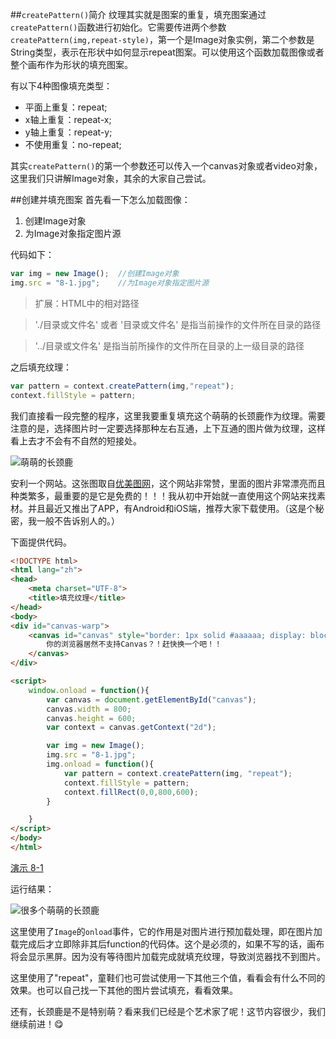 ##`createPattern()`简介
纹理其实就是图案的重复，填充图案通过`createPattern()`函数进行初始化。它需要传进两个参数`createPattern(img,repeat-style)`，第一个是Image对象实例，第二个参数是String类型，表示在形状中如何显示repeat图案。可以使用这个函数加载图像或者整个画布作为形状的填充图案。

有以下4种图像填充类型：

* 平面上重复：repeat;
* x轴上重复：repeat-x;
* y轴上重复：repeat-y;
* 不使用重复：no-repeat;

其实`createPattern()`的第一个参数还可以传入一个canvas对象或者video对象，这里我们只讲解Image对象，其余的大家自己尝试。

##创建并填充图案
首先看一下怎么加载图像：

1. 创建Image对象
2. 为Image对象指定图片源

代码如下：

```JavaScript
var img = new Image();	//创建Image对象
img.src = "8-1.jpg";	//为Image对象指定图片源
```

> 扩展：HTML中的相对路径

> './目录或文件名' 或者 '目录或文件名' 是指当前操作的文件所在目录的路径

> '../目录或文件名' 是指当前所操作的文件所在目录的上一级目录的路径

之后填充纹理：

```JavaScript
var pattern = context.createPattern(img,"repeat");
context.fillStyle = pattern;
```

我们直接看一段完整的程序，这里我要重复填充这个萌萌的长颈鹿作为纹理。需要注意的是，选择图片时一定要选择那种左右互通，上下互通的图片做为纹理，这样看上去才不会有不自然的短接处。

![萌萌的长颈鹿](http://7xkcl8.com1.z0.glb.clouddn.com/edu8-1.jpg)

安利一个网站。这张图取自[优美图网](http://topit.me)，这个网站非常赞，里面的图片非常漂亮而且种类繁多，最重要的是它是免费的！！！我从初中开始就一直使用这个网站来找素材。并且最近又推出了APP，有Android和iOS端，推荐大家下载使用。（这是个秘密，我一般不告诉别人的。）

下面提供代码。

```HTML
<!DOCTYPE html>
<html lang="zh">
<head>
    <meta charset="UTF-8">
    <title>填充纹理</title>
</head>
<body>
<div id="canvas-warp">
    <canvas id="canvas" style="border: 1px solid #aaaaaa; display: block; margin: 50px auto;">
        你的浏览器居然不支持Canvas？！赶快换一个吧！！
    </canvas>
</div>

<script>
    window.onload = function(){
        var canvas = document.getElementById("canvas");
        canvas.width = 800;
        canvas.height = 600;
        var context = canvas.getContext("2d");

        var img = new Image();
        img.src = "8-1.jpg";
        img.onload = function(){
            var pattern = context.createPattern(img, "repeat");
            context.fillStyle = pattern;
            context.fillRect(0,0,800,600);
        }

    }
</script>
</body>
</html>
```

[演示 8-1](http://airingursb.github.io/canvas/Canvas/8/8-1.html)

运行结果：

![很多个萌萌的长颈鹿](http://7xkcl8.com1.z0.glb.clouddn.com/edu8-2.png-html.jpg)

这里使用了`Image`的`onload`事件，它的作用是对图片进行预加载处理，即在图片加载完成后才立即除非其后function的代码体。这个是必须的，如果不写的话，画布将会显示黑屏。因为没有等待图片加载完成就填充纹理，导致浏览器找不到图片。

这里使用了"repeat"，童鞋们也可尝试使用一下其他三个值，看看会有什么不同的效果。也可以自己找一下其他的图片尝试填充，看看效果。

还有，长颈鹿是不是特别萌？看来我们已经是个艺术家了呢！这节内容很少，我们继续前进！😋